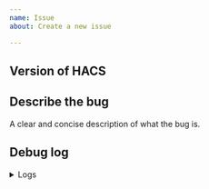 ```yaml
---
name: Issue
about: Create a new issue

---
```

<!-- Learn how to submit an issue here https://hacs.xyz/docs/issues -->
<!-- Before you open a new issue, search through the existing issues to see if others have had the same problem.

Issues not containing the minimum requirements will be closed:

- Issues without a description (using the header is not good enough) will be closed.
- Issues without debug logging will be closed.

-->

## Version of HACS

<!-- If you are not using the newest version, download and try that before opening an issue
If you are unsure about the version check the "SETTINGS" tab.
-->


## Describe the bug
A clear and concise description of what the bug is.


## Debug log

<!-- To enable debug logs check this https://www.home-assistant.io/components/logger/ -->

<details>
  <summary>Logs</summary>

```text
Paste your logs here.
```

</details>
